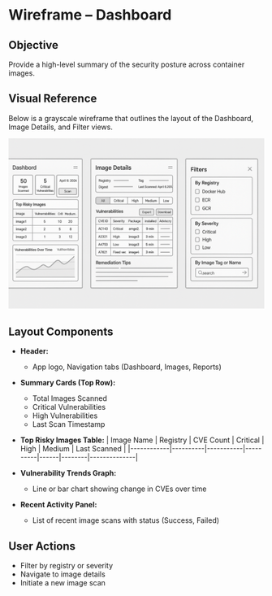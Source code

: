 # Wireframe – Dashboard

## Objective
Provide a high-level summary of the security posture across container images.

## Visual Reference

Below is a grayscale wireframe that outlines the layout of the Dashboard, Image Details, and Filter views.

![Wireframe Overview](./WireFrame.png)

## Layout Components
- **Header:**
  - App logo, Navigation tabs (Dashboard, Images, Reports)

- **Summary Cards (Top Row):**
  - Total Images Scanned
  - Critical Vulnerabilities
  - High Vulnerabilities
  - Last Scan Timestamp

- **Top Risky Images Table:**
  | Image Name | Registry | CVE Count | Critical | High | Medium | Last Scanned |
  |------------|----------|-----------|----------|------|--------|--------------|

- **Vulnerability Trends Graph:**
  - Line or bar chart showing change in CVEs over time

- **Recent Activity Panel:**
  - List of recent image scans with status (Success, Failed)

## User Actions
- Filter by registry or severity
- Navigate to image details
- Initiate a new image scan



